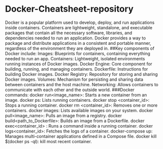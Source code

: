 # Docker-Cheatsheet-repository
Docker is a popular platform used to develop, deploy, and run applications inside containers. Containers are lightweight, standalone, and executable packages that contain all the necessary software, libraries, and dependencies needed to run an application. Docker provides a way to package and distribute applications in a consistent and portable manner, regardless of the environment they are deployed in.
##Key components of Docker include:
Images: Blueprints for containers, containing everything needed to run an app.
Containers: Lightweight, isolated environments running instances of Docker images.
Docker Engine: Core component for building, running, and managing containers.
Dockerfile: Instructions for building Docker images.
Docker Registry: Repository for storing and sharing Docker images.
Volumes: Mechanism for persisting and sharing data between containers and the host machine.
Networking: Allows containers to communicate with each other and the outside world.
###Docker commands:
docker run<image_name>: Starts a new container from an image.
docker ps: Lists running containers.
docker stop <container_id>: Stops a running container.
docker rm <container_id>: Removes one or more containers.
docker images: Lists available images on your system.
docker pull<image_name>: Pulls an image from a registry.
docker build<path_to_Dockerfile>: Builds an image from a Dockerfile.
docker exec<container_id> <command>: Runs a command inside a running container.
docker logs<container_id>: Fetches the logs of a container.
docker-compose up: Manages multi-container applications defined in a Compose file.
docker kill $(docker ps -ql): kill most recent container.
